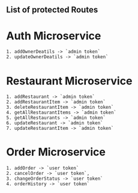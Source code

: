 ## List of protected Routes
   # Auth Microservice
    1. addOwnerDeatils -> `admin token` 
    2. updateOwnerDeatils -> `admin token`
   
   # Restaurant Microservice
    1. addRestaurant -> `admin token`
    2. addRestaurantItem -> `admin token`
    3. deleteRestaurantItem -> `admin token`
    4. getAllRestaurantItems -> `admin token`
    5. getAllRestaurants -> `admin token`
    6. updateRestaurant -> `admin token`
    7. updateRestaurantItem -> `admin token`
   
   # Order Microservice
    1. addOrder -> `user token`
    2. cancelOrder -> `user token`,
    3. changeOrderStatus -> `user token`
    4. orderHistory -> `user token`
